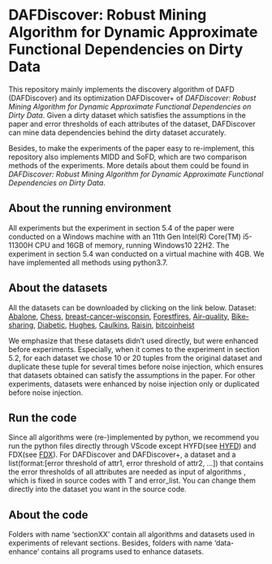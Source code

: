 # DAFDiscover: Robust Mining Algorithm for Dynamic Approximate Functional Dependencies on Dirty Data

This repository mainly implements the discovery algorithm of DAFD (DAFDiscover) and its optimization DAFDiscover+ of *DAFDiscover: Robust Mining Algorithm for Dynamic Approximate Functional Dependencies on Dirty Data*. Given a dirty dataset which satisfies the assumptions in the paper and error thresholds of each attributes of the dataset, DAFDiscover can mine data dependencies behind the dirty dataset accurately.

Besides, to make the experiments of the paper easy to re-implement, this repository also implements MIDD and SoFD, which are two comparison methods of the experiments. More details about them could be found in *DAFDiscover: Robust Mining Algorithm for Dynamic Approximate Functional Dependencies on Dirty Data*.

## About the running environment  
All experiments but the experiment in section 5.4 of the paper were conducted on a Windows machine with an 11th Gen Intel(R) Core(TM) i5-11300H CPU and 16GB of memory, running Windows10 22H2. The experiment in section 5.4 wan conducted on a virtual machine with 4GB. We have implemented all methods using python3.7.

## About the datasets  
All the datasets can be downloaded by clicking on the link below. Dataset: [Abalone](https://archive.ics.uci.edu/dataset/1/abalone), [Chess](https://archive.ics.uci.edu/dataset/23/chess+king+rook+vs+king), [breast-cancer-wisconsin](https://archive.ics.uci.edu/dataset/15/breast+cancer+wisconsin+original), [Forestfires](https://archive.ics.uci.edu/dataset/162/forest+fires), [Air-quality](https://archive.ics.uci.edu/dataset/360/air+quality), [Bike-sharing](https://archive.ics.uci.edu/dataset/275/bike+sharing+dataset), [Diabetic](https://archive.ics.uci.edu/dataset/887/national+health+and+nutrition+health+survey+2013-2014+(nhanes)+age+prediction+subset), [Hughes](lib.stat.cmu.edu/jasadata/hughes-r), [Caulkins](lib.stat.cmu.edu/jasadata/caulkins-p), [Raisin](https://archive.ics.uci.edu/dataset/850/raisin), [bitcoinheist](https://archive.ics.uci.edu/dataset/526/bitcoinheistransomwareaddressdataset)

We emphasize that these datasets didn’t used directly, but were enhanced before experiments. Especially, when it comes to the experiment in section 5.2, for each dataset we chose 10 or 20 tuples from the original dataset and duplicate these tuple for several times before noise injection, which ensures that datasets obtained can satisfy the assumptions in the paper. For other experiments, datasets were enhanced by noise injection only or duplicated before noise injection.

## Run the code  
Since all algorithms were (re-)implemented by python, we recommend you run the python files directly through VScode except HYFD(see [HYFD](https://github.com/codocedo/hyfd)) and FDX(see [FDX](https://github.com/sis-ethz/Profiler-Public)). For DAFDiscover and DAFDiscover+, a dataset and a list(format:[error threshold of attr1, error threshold of attr2, …]) that contains the error thresholds of all attributes are needed as input of algorithms , which is fixed in source codes with T and error_list. You can change them directly into the dataset you want in the source code.

## About the code  
Folders with name ‘sectionXX’ contain all algorithms and datasets used in experiments of relevant sections. Besides, folders with name ‘data-enhance’ contains all programs used to enhance datasets.
